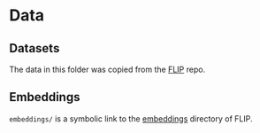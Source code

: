 # Data

## Datasets
The data in this folder was copied from the [FLIP](https://github.com/J-SNACKKB/FLIP/tree/main/splits) repo.

## Embeddings
`embeddings/` is a symbolic link to the [embeddings](https://github.com/J-SNACKKB/FLIP/tree/main/baselines/embeddings) directory of FLIP.